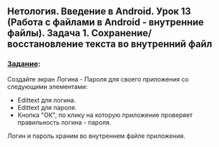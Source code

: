 ## Нетология. Введение в Android. Урок 13 (Работа с файлами в Android - внутренние файлы). Задача 1. Сохранение/восстановление текста во внутренний файл

### [Задание](https://github.com/netology-code/and-homeworks/tree/master/5.2.Internal/5.2.1):

Создайте экран Логина - Пароля для своего приложения со следующими элементами:

- Edittext для логина.
- Edittext для пароля.
- Кнопка "ОК", по клику на которую приложение проверяет правильность логина - пароля.

Логин и пароль храним во внутреннем файле приложения.